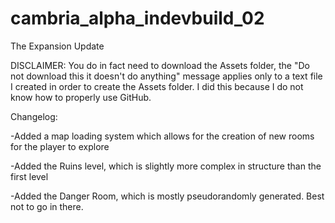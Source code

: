 # cambria_alpha_indevbuild_02
The Expansion Update

DISCLAIMER: You do in fact need to download the Assets folder, the "Do not download this it doesn't do anything" message applies only to a text file I created in order to create the Assets folder. I did this because I do not know how to properly use GitHub.

Changelog:

-Added a map loading system which allows for the creation of new rooms for the player to explore

-Added the Ruins level, which is slightly more complex in structure than the first level

-Added the Danger Room, which is mostly pseudorandomly generated. Best not to go in there.

